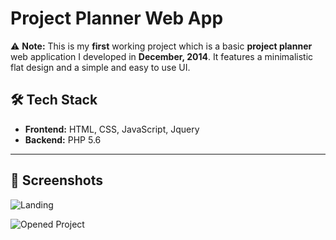 # Project Planner Web App

⚠️ **Note:** This is my **first** working project which is a basic **project planner** web application I developed in **December, 2014**.
It features a minimalistic flat design and a simple and easy to use UI.

## 🛠️ Tech Stack

- **Frontend:** HTML, CSS, JavaScript, Jquery  
- **Backend:** PHP 5.6

---

## 📸 Screenshots

![Landing](https://github.com/ivanov998/ivanov998/blob/media/project-planner.png?raw=true)

![Opened Project](https://github.com/ivanov998/ivanov998/blob/media/project-planner2.png?raw=true)
